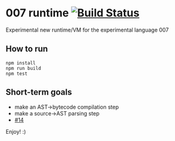 # 007 runtime [![Build Status](https://travis-ci.com/edumentab/007-runtime.svg?token=qyz97SG4xZZNQxtzzJz4&branch=master)](https://travis-ci.com/edumentab/007-runtime/builds/87108965#)

Experimental new runtime/VM for the experimental language 007

## How to run

    npm install
    npm run build
    npm test

## Short-term goals

* make an AST->bytecode compilation step
* make a source->AST parsing step
* [#14](https://github.com/edumentab/007-runtime/issues/14)

Enjoy! :)
